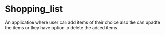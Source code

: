 # Shopping_list
An application where user can add items of their choice also the can upadte the items or they have option to delete the added items. 